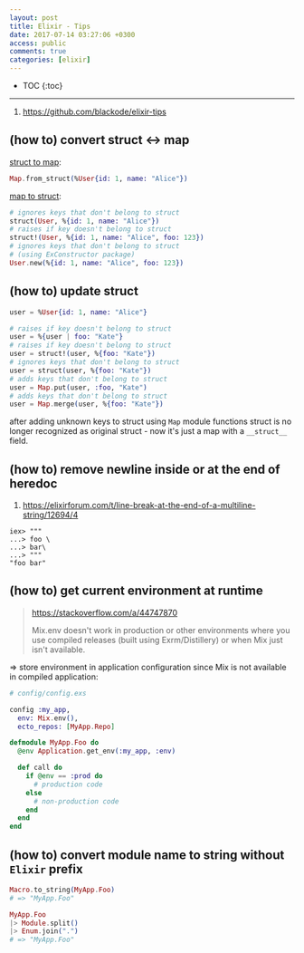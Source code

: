 ```yaml
---
layout: post
title: Elixir - Tips
date: 2017-07-14 03:27:06 +0300
access: public
comments: true
categories: [elixir]
---
```


<!-- more -->

* TOC
{:toc}
<hr>

1. <https://github.com/blackode/elixir-tips>

(how to) convert struct <-> map
-------------------------------

[struct to map](https://hexdocs.pm/elixir/Map.html#from_struct/1):

```elixir
Map.from_struct(%User{id: 1, name: "Alice"})
```

[map to struct](https://hexdocs.pm/elixir/Kernel.html#struct/2):

```elixir
# ignores keys that don't belong to struct
struct(User, %{id: 1, name: "Alice"})
# raises if key doesn't belong to struct
struct!(User, %{id: 1, name: "Alice", foo: 123})
# ignores keys that don't belong to struct
# (using ExConstructor package)
User.new(%{id: 1, name: "Alice", foo: 123})
```

(how to) update struct
----------------------

```elixir
user = %User{id: 1, name: "Alice"}

# raises if key doesn't belong to struct
user = %{user | foo: "Kate"}
# raises if key doesn't belong to struct
user = struct!(user, %{foo: "Kate"})
# ignores keys that don't belong to struct
user = struct(user, %{foo: "Kate"})
# adds keys that don't belong to struct
user = Map.put(user, :foo, "Kate")
# adds keys that don't belong to struct
user = Map.merge(user, %{foo: "Kate"})
```

after adding unknown keys to struct using `Map` module functions struct is no
longer recognized as original struct - now it's just a map with a `__struct__`
field.

(how to) remove newline inside or at the end of heredoc
-------------------------------------------------------

1. <https://elixirforum.com/t/line-break-at-the-end-of-a-multiline-string/12694/4>

```
iex> """
...> foo \
...> bar\
...> """
"foo bar"
```

(how to) get current environment at runtime
-------------------------------------------

> <https://stackoverflow.com/a/44747870>
>
> Mix.env doesn't work in production or other environments where you use
> compiled releases (built using Exrm/Distillery) or when Mix just isn't
> available.

=> store environment in application configuration since Mix is not available
in compiled application:

```elixir
# config/config.exs

config :my_app,
  env: Mix.env(),
  ecto_repos: [MyApp.Repo]
```

```elixir
defmodule MyApp.Foo do
  @env Application.get_env(:my_app, :env)

  def call do
    if @env == :prod do
      # production code
    else
      # non-production code
    end
  end
end
```

(how to) convert module name to string without `Elixir` prefix
--------------------------------------------------------------

```elixir
Macro.to_string(MyApp.Foo)
# => "MyApp.Foo"
```

```elixir
MyApp.Foo
|> Module.split()
|> Enum.join(".")
# => "MyApp.Foo"
```
